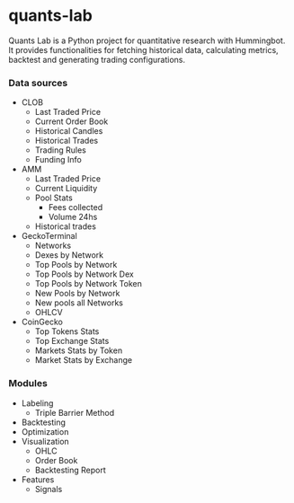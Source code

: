 # quants-lab

Quants Lab is a Python project for quantitative research with Hummingbot. It provides functionalities for fetching historical data, calculating metrics, backtest and generating trading configurations.

### Data sources
- CLOB
	- Last Traded Price
	- Current Order Book
	- Historical Candles
	- Historical Trades
	- Trading Rules
	- Funding Info
- AMM
	- Last Traded Price
	- Current Liquidity
	- Pool Stats
		- Fees collected
		- Volume 24hs
	- Historical trades
- GeckoTerminal
	- Networks
	- Dexes by Network
	- Top Pools by Network
	- Top Pools by Network Dex
	- Top Pools by Network Token
	- New Pools by Network
	- New pools all Networks
	- OHLCV
- CoinGecko
	- Top Tokens Stats
	- Top Exchange Stats
	- Markets Stats by Token
	- Market Stats by Exchange

### Modules
- Labeling
	- Triple Barrier Method
- Backtesting
- Optimization
- Visualization
	- OHLC
	- Order Book
	- Backtesting Report
- Features
	- Signals